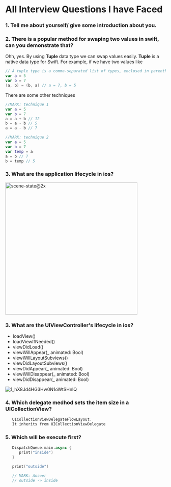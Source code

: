 # All Interview Questions I have Faced

### 1. Tell me about yourself/ give some introduction about you.
### 2. There is a popular method for swaping two values in swift, can you demonstrate that?
   Ohh, yes. By using **Tuple** data type we can swap values easily. **Tuple** is a native data type for Swift.
   For example, if we have two values like 
   ```swift
   // A tuple type is a comma-separated list of types, enclosed in parentheses.
   var a = 5
   var b = 7
   (a, b) = (b, a) // a = 7, b = 5
  ```
   There are some other techniques
   ```swift
   //MARK: technique 1
   var a = 5
   var b = 7
   a = a + b // 12
   b = a - b // 5
   a = a - b // 7

   //MARK: technique 2
   var a = 5
   var b = 7
   var temp = a
   a = b // 7
   b = temp // 5
  ```
### 3. What are the application lifecycle in ios?
   <img width="415" alt="scene-state@2x" src="https://github.com/asadullahpranto/All-Interview-Questions-I-have-Faced/assets/22514450/768570ea-5ef3-4112-9dd7-327f1a9191af">


### 3. What are the UIViewController's lifecycle in ios?
   - loadView()
   - loadViewIfNeeded()
   - viewDidLoad()
   - viewWillAppear(_ animated: Bool)
   - viewWillLayoutSubviews()
   - viewDidLayoutSubviews()
   - viewDidAppear(_ animated: Bool)
   - viewWillDisappear(_ animated: Bool)
   - viewDidDisappear(_ animated: Bool)
     
   ![1_hX8Jd4HG3Hw0N1oWtSHnlQ](https://github.com/asadullahpranto/All-Interview-Questions-I-have-Faced/assets/22514450/10cf841e-1ff7-4ae3-bf55-bb936cd9bd2b)

### 4. Which delegate medhod sets the item size in a UICollectionView?
   ```swift
      UICollectionViewDelegateFlowLayout.
      It inherits from UICollectionViewDelegate
   ```
### 5. Which will be execute first?
   ```swift
      DispatchQueue.main.async {
         print("inside")
      }

      print("outside")

      // MARK: Answer
      // outside -> inside
   ```
